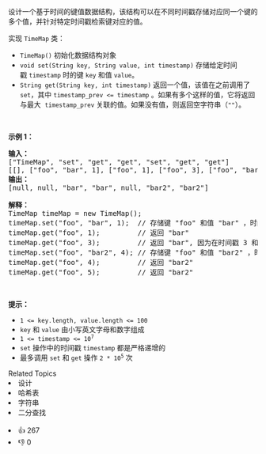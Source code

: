 <p>设计一个基于时间的键值数据结构，该结构可以在不同时间戳存储对应同一个键的多个值，并针对特定时间戳检索键对应的值。</p>

<p>实现 <code>TimeMap</code> 类：</p>

<ul> 
 <li><code>TimeMap()</code> 初始化数据结构对象</li> 
 <li><code>void set(String key, String value, int timestamp)</code> 存储给定时间戳&nbsp;<code>timestamp</code>&nbsp;时的键&nbsp;<code>key</code>&nbsp;和值&nbsp;<code>value</code>。</li> 
 <li><code>String get(String key, int timestamp)</code>&nbsp;返回一个值，该值在之前调用了 <code>set</code>，其中&nbsp;<code>timestamp_prev &lt;= timestamp</code>&nbsp;。如果有多个这样的值，它将返回与最大 &nbsp;<code>timestamp_prev</code>&nbsp;关联的值。如果没有值，则返回空字符串（<code>""</code>）。</li> 
</ul> &nbsp;

<p><strong>示例 1：</strong></p>

<pre>
<strong>输入：</strong>
["TimeMap", "set", "get", "get", "set", "get", "get"]
[[], ["foo", "bar", 1], ["foo", 1], ["foo", 3], ["foo", "bar2", 4], ["foo", 4], ["foo", 5]]
<strong>输出：</strong>
[null, null, "bar", "bar", null, "bar2", "bar2"]

<strong>解释：</strong>
TimeMap timeMap = new TimeMap();
timeMap.set("foo", "bar", 1);  // 存储键 "foo" 和值 "bar" ，时间戳 timestamp = 1 &nbsp; 
timeMap.get("foo", 1);         // 返回 "bar"
timeMap.get("foo", 3);         // 返回 "bar", 因为在时间戳 3 和时间戳 2 处没有对应 "foo" 的值，所以唯一的值位于时间戳 1 处（即 "bar"） 。
timeMap.set("foo", "bar2", 4); // 存储键 "foo" 和值 "bar2" ，时间戳 timestamp = 4&nbsp; 
timeMap.get("foo", 4);         // 返回 "bar2"
timeMap.get("foo", 5);         // 返回 "bar2"
</pre>

<p>&nbsp;</p>

<p><strong>提示：</strong></p>

<ul> 
 <li><code>1 &lt;= key.length, value.length &lt;= 100</code></li> 
 <li><code>key</code> 和 <code>value</code> 由小写英文字母和数字组成</li> 
 <li><code>1 &lt;= timestamp &lt;= 10<sup>7</sup></code></li> 
 <li><code>set</code> 操作中的时间戳 <code>timestamp</code> 都是严格递增的</li> 
 <li>最多调用&nbsp;<code>set</code> 和 <code>get</code> 操作 <code>2 * 10<sup>5</sup></code> 次</li> 
</ul>

<div><div>Related Topics</div><div><li>设计</li><li>哈希表</li><li>字符串</li><li>二分查找</li></div></div><br><div><li>👍 267</li><li>👎 0</li></div>